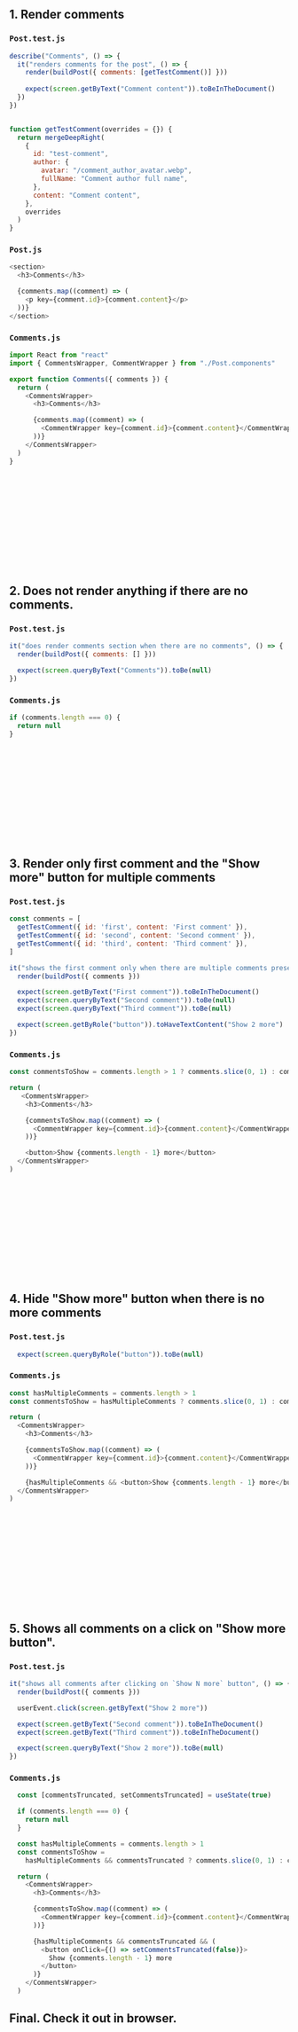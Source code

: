 ## 1. Render comments 
### `Post.test.js`

```javascript
describe("Comments", () => {
  it("renders comments for the post", () => {
    render(buildPost({ comments: [getTestComment()] }))
    
    expect(screen.getByText("Comment content")).toBeInTheDocument()
  })
})


function getTestComment(overrides = {}) {
  return mergeDeepRight(
    {
      id: "test-comment",
      author: {
        avatar: "/comment_author_avatar.webp",
        fullName: "Comment author full name",
      },
      content: "Comment content",
    },
    overrides
  )
}
```

### `Post.js`

```javascript
<section>
  <h3>Comments</h3>

  {comments.map((comment) => (
    <p key={comment.id}>{comment.content}</p>
  ))}
</section>
```


### `Comments.js`
```javascript
import React from "react"
import { CommentsWrapper, CommentWrapper } from "./Post.components"

export function Comments({ comments }) {
  return (
    <CommentsWrapper>
      <h3>Comments</h3>

      {comments.map((comment) => (
        <CommentWrapper key={comment.id}>{comment.content}</CommentWrapper>
      ))}
    </CommentsWrapper>
  )
}
```

<br />
<br />
<br />
<br />
<br />
<br />
<br />
<br />
<br />
<br />

## 2. Does not render anything if there are no comments.

### `Post.test.js`

```javascript
it("does render comments section when there are no comments", () => {
  render(buildPost({ comments: [] }))

  expect(screen.queryByText("Comments")).toBe(null)
})
```

### `Comments.js`
```javascript
if (comments.length === 0) {
  return null
}
```

<br />
<br />
<br />
<br />
<br />
<br />
<br />
<br />
<br />
<br />

## 3. Render only first comment and the "Show more" button for multiple comments

### `Post.test.js`
```javascript
const comments = [
  getTestComment({ id: 'first', content: 'First comment' }),
  getTestComment({ id: 'second', content: 'Second comment' }),
  getTestComment({ id: 'third', content: 'Third comment' }),
]

it("shows the first comment only when there are multiple comments present", () => {
  render(buildPost({ comments }))

  expect(screen.getByText("First comment")).toBeInTheDocument()
  expect(screen.queryByText("Second comment")).toBe(null)
  expect(screen.queryByText("Third comment")).toBe(null)

  expect(screen.getByRole("button")).toHaveTextContent("Show 2 more")
})
```

### `Comments.js`

```javascript
const commentsToShow = comments.length > 1 ? comments.slice(0, 1) : comments

return (
   <CommentsWrapper>
    <h3>Comments</h3>

    {commentsToShow.map((comment) => (
      <CommentWrapper key={comment.id}>{comment.content}</CommentWrapper>
    ))}

    <button>Show {comments.length - 1} more</button>
  </CommentsWrapper>
)
```

<br />
<br />
<br />
<br />
<br />
<br />
<br />
<br />
<br />
<br />

## 4. Hide "Show more" button when there is no more comments

### `Post.test.js`

```javascript
  expect(screen.queryByRole("button")).toBe(null)
```

### `Comments.js`

```javascript
const hasMultipleComments = comments.length > 1
const commentsToShow = hasMultipleComments ? comments.slice(0, 1) : comments

return (
  <CommentsWrapper>
    <h3>Comments</h3>

    {commentsToShow.map((comment) => (
      <CommentWrapper key={comment.id}>{comment.content}</CommentWrapper>
    ))}

    {hasMultipleComments && <button>Show {comments.length - 1} more</button>}
  </CommentsWrapper>
)
```

<br />
<br />
<br />
<br />
<br />
<br />
<br />
<br />
<br />
<br />

## 5. Shows all comments on a click on "Show more button".

### `Post.test.js`

```javascript
it("shows all comments after clicking on `Show N more` button", () => {
  render(buildPost({ comments }))

  userEvent.click(screen.getByText("Show 2 more"))

  expect(screen.getByText("Second comment")).toBeInTheDocument()
  expect(screen.getByText("Third comment")).toBeInTheDocument()

  expect(screen.queryByText("Show 2 more")).toBe(null)
})
```

### `Comments.js`

```javascript
  const [commentsTruncated, setCommentsTruncated] = useState(true)

  if (comments.length === 0) {
    return null
  }

  const hasMultipleComments = comments.length > 1
  const commentsToShow =
    hasMultipleComments && commentsTruncated ? comments.slice(0, 1) : comments

  return (
    <CommentsWrapper>
      <h3>Comments</h3>

      {commentsToShow.map((comment) => (
        <CommentWrapper key={comment.id}>{comment.content}</CommentWrapper>
      ))}

      {hasMultipleComments && commentsTruncated && (
        <button onClick={() => setCommentsTruncated(false)}>
          Show {comments.length - 1} more
        </button>
      )}
    </CommentsWrapper>
  )
```


## Final. Check it out in browser.
